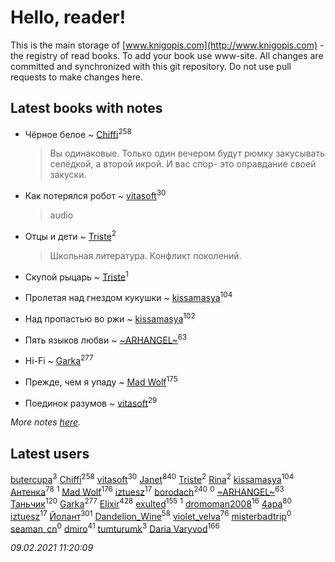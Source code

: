 # Hello, reader!
This is the main storage of [www.knigopis.com](http://www.knigopis.com) - the registry of read books.
To add your book use www-site. All changes are committed and synchronized with this git repository.
Do not use pull requests to make changes here.


## Latest books with notes
* Чёрное белое ~ [Chiffi](users/105/105831994080785626680-google)<sup>258</sup>
    > Вы одинаковые. Только один вечером будут рюмку закусывать селёдкой, а второй икрой. И вас спор- это оправдание своей закуски.

* Как потерялся робот ~ [vitasoft](users/474/47446642-vkontakte)<sup>30</sup>
    > audio

* Отцы и дети ~ [Triste](users/517/5175580462988229760-mailru)<sup>2</sup>
    > Школьная литература.
    > Конфликт поколений.

* Скупой рыцарь ~ [Triste](users/517/5175580462988229760-mailru)<sup>1</sup>

* Пролетая над гнездом кукушки ~ [kissamasya](users/684/68439978-vkontakte)<sup>104</sup>

* Над пропастью во ржи ~ [kissamasya](users/684/68439978-vkontakte)<sup>102</sup>

* Пять языков любви ~ [~ARHANGEL~](users/642/64251996-vkontakte)<sup>63</sup>

* Hi-Fi ~ [Garka](users/115/115753719718250012620-google)<sup>277</sup>

* Прежде, чем я упаду ~ [Mad Wolf](users/947/94738840-vkontakte)<sup>175</sup>

* Поединок разумов ~ [vitasoft](users/474/47446642-vkontakte)<sup>29</sup>


_More notes [here](latest_books_with_notes.md)._


## Latest users
[butercupa](users/193/193697993-vkontakte)<sup>3</sup> 
[Chiffi](users/105/105831994080785626680-google)<sup>258</sup> 
[vitasoft](users/474/47446642-vkontakte)<sup>30</sup> 
[Janet](users/108/108113656204404967440-google)<sup>840</sup> 
[Triste](users/517/5175580462988229760-mailru)<sup>2</sup> 
[Rina](users/102/102857111133378678801-google)<sup>2</sup> 
[kissamasya](users/684/68439978-vkontakte)<sup>104</sup> 
[Антенка](users/118/118158645037334943900-google)<sup>78</sup> 
[](users/105/105446248129851948313-google)<sup>1</sup> 
[Mad Wolf](users/947/94738840-vkontakte)<sup>176</sup> 
[iztuesz](users/100/100877468102766148730-google)<sup>17</sup> 
[borodach](users/157/15706320-vkontakte)<sup>240</sup> 
[](users/111/111824448764476964677-google)<sup>0</sup> 
[~ARHANGEL~](users/642/64251996-vkontakte)<sup>63</sup> 
[Таньчик](users/209/2096581563762610-facebook)<sup>120</sup> 
[Garka](users/115/115753719718250012620-google)<sup>277</sup> 
[Elixir](users/115/115826717712507836033-google)<sup>428</sup> 
[exulted](users/100/100599204551896265722-google)<sup>155</sup> 
[](users/124/1242356572481047-facebook)<sup>1</sup> 
[dromoman2008](users/444/44461886-yandex)<sup>16</sup> 
[4apa](users/117/117392596378069249667-google)<sup>80</sup> 
[iztuesz](users/100/100877468102766148730-googleplus)<sup>17</sup> 
[Йолант](users/104/104690883692185089260-google)<sup>301</sup> 
[Dandelion_Wine](users/586/58602788-vkontakte)<sup>58</sup> 
[violet_velva](users/116/116961712580551399099-google)<sup>76</sup> 
[misterbadtrip](users/468/468008034-vkontakte)<sup>0</sup> 
[seaman_cn](users/999/9991c551628d9e48f51d07b4f9266d2f-livejournal)<sup>0</sup> 
[dmiro](users/571/5714115-vkontakte)<sup>41</sup> 
[tumturumk](users/135/135685382-vkontakte)<sup>3</sup> 
[Daria Varyvod](users/829/829893410524253-facebook)<sup>166</sup> 


_09.02.2021 11:20:09_
